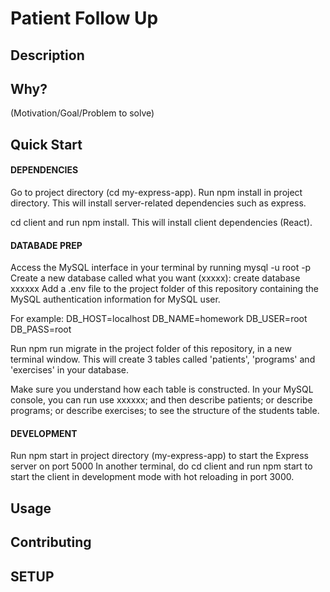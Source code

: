 # Patient Follow Up

## Description

## Why?
(Motivation/Goal/Problem to solve)

## Quick Start
#### DEPENDENCIES
Go to project directory (cd my-express-app). 
Run npm install in project directory. This will install server-related dependencies such as express.

cd client and run npm install. This will install client dependencies (React).

#### DATABADE PREP
Access the MySQL interface in your terminal by running mysql -u root -p
Create a new database called what you want (xxxxx): create database xxxxxx
Add a .env file to the project folder of this repository containing the MySQL authentication information for MySQL user. 

For example:
DB_HOST=localhost
DB_NAME=homework
DB_USER=root
DB_PASS=root

Run npm run migrate in the project folder of this repository, in a new terminal window. This will create 3 tables called 'patients', 'programs' and 'exercises' in your database.

Make sure you understand how each table is constructed. In your MySQL console, you can run use xxxxxx; and then describe patients; or describe programs; or describe exercises; to see the structure of the students table.

#### DEVELOPMENT
Run npm start in project directory (my-express-app) to start the Express server on port 5000
In another terminal, do cd client and run npm start to start the client in development mode with hot reloading in port 3000.

## Usage

## Contributing

## SETUP
